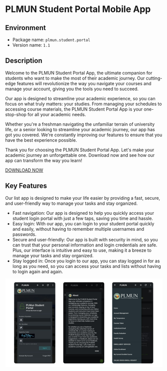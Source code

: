 # PLMUN Student Portal Mobile App

## Environment
- Package name: `plmun.student.portal`
- Version name: `1.1`

## Description
Welcome to the PLMUN Student Portal App, the ultimate companion for students who want to make the most of their academic journey. Our cutting-edge features will revolutionize the way you navigate your courses and manage your account, giving you the tools you need to succeed.

Our app is designed to streamline your academic experience, so you can focus on what truly matters: your studies. From managing your schedules to accessing course materials, the PLMUN Student Portal App is your one-stop-shop for all your academic needs.

Whether you're a freshman navigating the unfamiliar terrain of university life, or a senior looking to streamline your academic journey, our app has got you covered. We're constantly improving our features to ensure that you have the best experience possible.

Thank you for choosing the PLMUN Student Portal App. Let's make your academic journey an unforgettable one. Download now and see how our app can transform the way you learn!

[DOWNLOAD NOW](https://github.com/nmochea/plmun-student-portal/raw/main/portal.apk)

## Key Features
Our list app is designed to make your life easier by providing a fast, secure, and user-friendly way to manage your tasks and stay organized.
- Fast navigation: Our app is designed to help you quickly access your student login portal with just a few taps, saving you time and hassle.
- Easy login: With our app, you can login to your student portal quickly and easily, without having to remember multiple usernames and passwords.
- Secure and user-friendly: Our app is built with security in mind, so you can trust that your personal information and login credentials are safe. Plus, our interface is intuitive and easy to use, making it a breeze to manage your tasks and stay organized.
- Stay logged in: Once you login to our app, you can stay logged in for as long as you need, so you can access your tasks and lists without having to login again and again.

![alt text](https://raw.githubusercontent.com/nmochea/plmun-student-portal/main/design.png)
